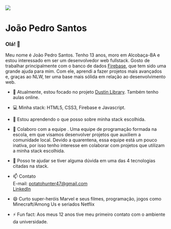 <img width="auto" src="https://avatars3.githubusercontent.com/u/66499620?s=460&u=f9477d366a702d6567ccf35a75c2993ac30769a2&v=4">

# João Pedro Santos
### Olá! 👋
Meu nome é João Pedro Santos. Tenho 13 anos, moro em Alcobaça-BA e estou interessado em ser um desenvolvedor web fullstack. Gosto de trabalhar principalmente com o banco de dados [Firebase](https://firebase.com), que tem sido uma grande ajuda para mim. Com ele, aprendi a fazer projetos mais avançados e, graças ao NLW, ter uma base mais sólida em relação ao desenvolvimento web.

- 🔭 Atualmente, estou focado no projeto [Dustin Library](https://github.com/joaoP-santos/Dustin-Library). Também tenho aulas online.
- :computer: Minha stack: HTML5, CSS3, Firebase e Javascript.

- 🌱 Estou aprendendo o que posso sobre minha stack escolhida.

- 👯 Colaboro com a equipe . Uma equipe de programação formada na escola, em que visamos desenvolver projetos que auxiliem a comunidade local. Devido a quarentena, essa equipe está um pouco inativa, por isso tenho interesse em colaborar com projetos que utilizam a minha stack escolhida.

- 💬 Posso te ajudar se tiver alguma dúvida em uma das 4 tecnologias citadas na stack.

- 📫 Contato  
E-mail: potatohunter47@gmail.com  
[LinkedIn](https://www.linkedin.com/in/joão-pedro-648ba01a8/)

- 😄 Curto super-heróis Marvel e seus filmes, programação, jogos como Minecraft/Among Us e seriados Netflix

- ⚡ Fun fact: Aos meus 12 anos tive meu primeiro contato com o ambiente da universidade.
